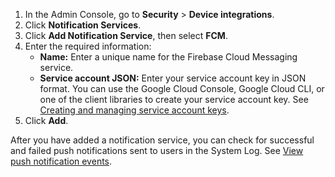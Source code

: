 1. In the Admin Console, go to **Security** > **Device integrations**.
2. Click **Notification Services**.
3. Click **Add Notification Service**, then select **FCM**.
4. Enter the required information:
   * **Name:** Enter a unique name for the Firebase Cloud Messaging service.
   * **Service account JSON:** Enter your service account key in JSON format.
   You can use the Google Cloud Console, Google Cloud CLI, or one of the client libraries to create your service account key. See [Creating and managing service account keys](https://cloud.google.com/iam/docs/creating-managing-service-account-keys).
5. Click **Add**.

After you have added a notification service, you can check for successful and failed push notifications sent to users in the System Log. See [View push notification events]().
